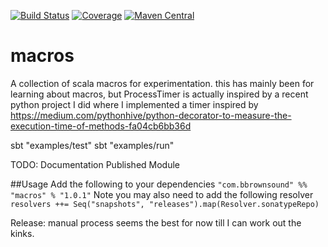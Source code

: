 [![Build Status](https://travis-ci.com/brbrown25/macros.svg?branch=master)](https://travis-ci.com/brbrown25/macros)
[![Coverage](http://codecov.io/github/brbrown25/macros?branch=master)](http://codecov.io/github/brbrown25/macros)
[![Maven Central](https://maven-badges.herokuapp.com/maven-central/com.bbrownsound/macros/badge.svg)](http://search.maven.org/#search%7Cga%7C1%7Cg%3A%22com.bbrownsound%22)

# macros
A collection of scala macros for experimentation. this has mainly been for learning about macros, but ProcessTimer
is actually inspired by a recent python project I did where I implemented a timer inspired by
https://medium.com/pythonhive/python-decorator-to-measure-the-execution-time-of-methods-fa04cb6bb36d

sbt "examples/test"
sbt "examples/run"

TODO:
Documentation
Published Module

##Usage
Add the following to your dependencies
`"com.bbrownsound" %% "macros" % "1.0.1"`
Note you may also need to add the following resolver
`resolvers ++= Seq("snapshots", "releases").map(Resolver.sonatypeRepo)`

Release:
manual process seems the best for now till I can work out the kinks.
